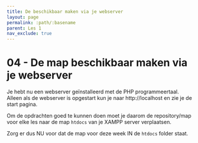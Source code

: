 ```yaml
---
title: De beschikbaar maken via je webserver
layout: page
permalink: :path/:basename
parent: Les 1
nav_exclude: true
---
```


# 04 - De map beschikbaar maken via je webserver

Je hebt nu een webserver geïnstalleerd met de PHP programmeertaal.
Alleen als de webserver is opgestart kun je naar http://localhost en zie je de start pagina.

Om de opdrachten goed te kunnen doen moet je daarom de repository/map voor elke les naar de map `htdocs` van je XAMPP server verplaatsen.

Zorg er dus NU voor dat de map voor deze week IN de `htdocs` folder staat.


 



